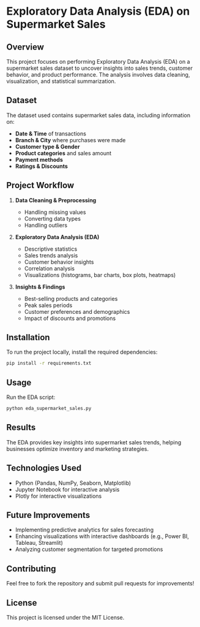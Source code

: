 # Exploratory Data Analysis (EDA) on Supermarket Sales

## Overview
This project focuses on performing Exploratory Data Analysis (EDA) on a supermarket sales dataset to uncover insights into sales trends, customer behavior, and product performance. The analysis involves data cleaning, visualization, and statistical summarization.

## Dataset
The dataset used contains supermarket sales data, including information on:
- **Date & Time** of transactions
- **Branch & City** where purchases were made
- **Customer type & Gender**
- **Product categories** and sales amount
- **Payment methods**
- **Ratings & Discounts**

## Project Workflow
1. **Data Cleaning & Preprocessing**
   - Handling missing values
   - Converting data types
   - Handling outliers

2. **Exploratory Data Analysis (EDA)**
   - Descriptive statistics
   - Sales trends analysis
   - Customer behavior insights
   - Correlation analysis
   - Visualizations (histograms, bar charts, box plots, heatmaps)

3. **Insights & Findings**
   - Best-selling products and categories
   - Peak sales periods
   - Customer preferences and demographics
   - Impact of discounts and promotions

## Installation
To run the project locally, install the required dependencies:
```bash
pip install -r requirements.txt
```

## Usage
Run the EDA script:
```bash
python eda_supermarket_sales.py
```

## Results
The EDA provides key insights into supermarket sales trends, helping businesses optimize inventory and marketing strategies.

## Technologies Used
- Python (Pandas, NumPy, Seaborn, Matplotlib)
- Jupyter Notebook for interactive analysis
- Plotly for interactive visualizations

## Future Improvements
- Implementing predictive analytics for sales forecasting
- Enhancing visualizations with interactive dashboards (e.g., Power BI, Tableau, Streamlit)
- Analyzing customer segmentation for targeted promotions

## Contributing
Feel free to fork the repository and submit pull requests for improvements!

## License
This project is licensed under the MIT License.
